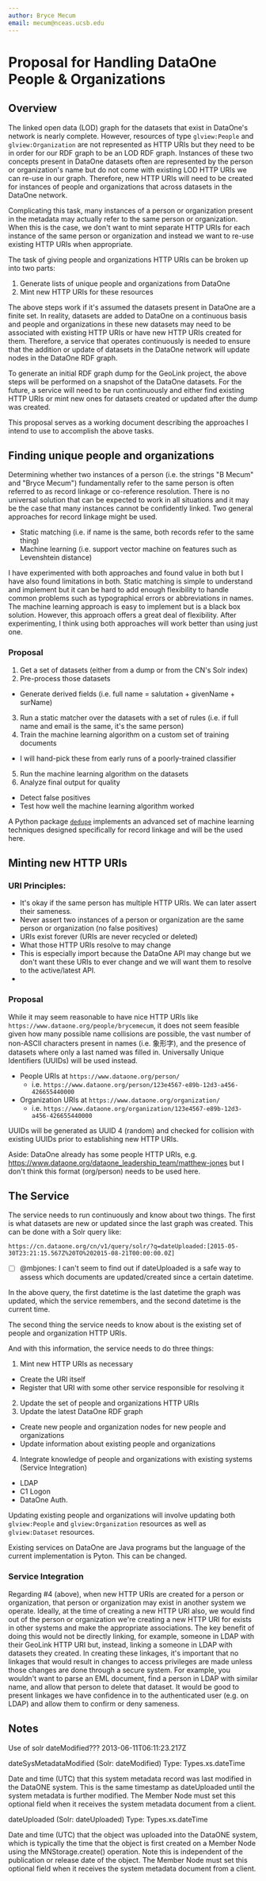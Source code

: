 ```yaml
---
author: Bryce Mecum
email: mecum@nceas.ucsb.edu
---
```


# Proposal for Handling DataOne People & Organizations

## Overview

The linked open data (LOD) graph for the datasets that exist in DataOne's network is nearly complete.
However, resources of type `glview:People` and `glview:Organization` are not represented as HTTP URIs but they need to be in order for our RDF graph to be an LOD RDF graph.
Instances of these two concepts present in DataOne datasets often are represented by the person or organization's name but do not come with existing LOD HTTP URIs we can re-use in our graph.
Therefore, new HTTP URIs will need to be created for instances of people and organizations that across datasets in the DataOne network.

Complicating this task, many instances of a person or organization present in the metadata may actually refer to the same person or organization.
When this is the case, we don't want to mint separate HTTP URIs for each instance of the same person or organization and instead we want to re-use existing HTTP URIs when appropriate.

The task of giving people and organizations HTTP URIs can be broken up into two parts:

1. Generate lists of unique people and organizations from DataOne
2. Mint new HTTP URIs for these resources

The above steps work if it's assumed the datasets present in DataOne are a finite set.
In reality, datasets are added to DataOne on a continuous basis and people and organizations in these new datasets may need to be associated with existing HTTP URIs or have new HTTP URIs created for them.
Therefore, a service that operates continuously is needed to ensure that the addition or update of datasets in the DataOne network will update nodes in the DataOne RDF graph.

To generate an initial RDF graph dump for the GeoLink project, the above steps will be performed on a snapshot of the DataOne datasets.
For the future, a service will need to be run continuously and either find existing HTTP URIs or mint new ones for datasets created or updated after the dump was created.

This proposal serves as a working document describing the approaches I intend to use to accomplish the above tasks.


## Finding unique people and organizations

Determining whether two instances of a person (i.e. the strings "B Mecum" and "Bryce Mecum") fundamentally refer to the same person is often referred to as record linkage or co-reference resolution.
There is no universal solution that can be expected to work in all situations and it may be the case that many instances cannot be confidently linked.
Two general approaches for record linkage might be used.

- Static matching (i.e. if name is the same, both records refer to the same thing)
- Machine learning (i.e. support vector machine on features such as Levenshtein distance)

I have experimented with both approaches and found value in both but I have also found limitations in both.
Static matching is simple to understand and implement but it can be hard to add enough flexibility to handle common problems such as typographical errors or abbreviations in names.
The machine learning approach is easy to implement but is a black box solution.
However, this approach offers a great deal of flexibility.
After experimenting, I think using both approaches will work better than using just one.

### Proposal

1. Get a set of datasets (either from a dump or from the CN's Solr index)
2. Pre-process those datasets
  - Generate derived fields (i.e. full name = salutation + givenName + surName)
3. Run a static matcher over the datasets with a set of rules (i.e. if full name and email is the same, it's the same person)
4. Train the machine learning algorithm on a custom set of training documents
  - I will hand-pick these from early runs of a poorly-trained classifier
5. Run the machine learning algorithm on the datasets
6. Analyze final output for quality
  - Detect false positives
  - Test how well the machine learning algorithm worked

A Python package [`dedupe`](https://github.com/datamade/dedupe) implements an advanced set of machine learning techniques designed specifically for record linkage and will be the used here.


## Minting new HTTP URIs

### URI Principles:

- It's okay if the same person has multiple HTTP URIs. We can later assert their sameness.
- Never assert two instances of a person or organization are the same person or organization (no false positives)
- URIs exist forever (URIs are never recycled or deleted)
- What those HTTP URIs resolve to may change
- This is especially import because the DataOne API may change but we don't want these URIs to ever change and we will want them to resolve to the active/latest API.
-

### Proposal

While it may seem reasonable to have nice HTTP URIs like `https://www.dataone.org/people/brycemecum`, it does not seem feasible given how many possible name collisions are possible, the vast number of non-ASCII characters present in names (i.e. 象形字), and the presence of datasets where only a last named was filled in.
Universally Unique Identifiers (UUIDs) will be used instead.


- People URIs at `https://www.dataone.org/person/`
  - i.e. `https://www.dataone.org/person/123e4567-e89b-12d3-a456-426655440000`
- Organization URIs at `https://www.dataone.org/organization/`
  - i.e. `https://www.dataone.org/organization/123e4567-e89b-12d3-a456-426655440000`


UUIDs will be generated as UUID 4 (random) and checked for collision with existing UUIDs prior to establishing new HTTP URIs.

Aside: DataOne already has some people HTTP URIs, e.g. https://www.dataone.org/dataone_leadership_team/matthew-jones but I don't think this format (org/person) needs to be used here.


## The Service

The service needs to run continuously and know about two things. The first is what datasets are new or updated since the last graph was created.
This can be done with a Solr query like:

```{text}
https://cn.dataone.org/cn/v1/query/solr/?q=dateUploaded:[2015-05-30T23:21:15.567Z%20TO%202015-08-21T00:00:00.0Z]
```

- [ ] @mbjones: I can't seem to find out if dateUploaded is a safe way to assess which documents are updated/created since a certain datetime.

In the above query, the first datetime is the last datetime the graph was updated, which the service remembers, and the second datetime is the current time.

The second thing the service needs to know about is the existing set of people and organization HTTP URIs.

And with this information, the service needs to do three things:

1. Mint new HTTP URIs as necessary
  - Create the URI itself
  - Register that URI with some other service responsible for resolving it
2. Update the set of people and organizations HTTP URIs
3. Update the latest DataOne RDF graph
  - Create new people and organization nodes for new people and organizations
  - Update information about existing people and organizations
4. Integrate knowledge of people and organizations with existing systems (Service Integration)
  - LDAP
  - C1 Logon
  - DataOne Auth.

Updating existing people and organizations will involve updating both `glview:People` and `glview:Organization` resources as well as `glview:Dataset` resources.

Existing services on DataOne are Java programs but the language of the current implementation is Pyton. This can be changed.

### Service Integration

Regarding #4 (above), when new HTTP URIs are created for a person or organization, that person or organization may exist in another system we operate.
Ideally, at the time of creating a new HTTP URI also, we would find out of the person or organization we're creating a new HTTP URI for exists in other systems and make the appropriate associations.
The key benefit of doing this would not be directly linking, for example, someone in LDAP with their GeoLink HTTP URI but, instead, linking a someone in LDAP with datasets they created.
In creating these linkages, it's important that no linkages that would result in changes to access privileges are made unless those changes are done through a secure system. For example, you wouldn't want to parse an EML document, find a person in LDAP with similar name, and allow that person to delete that dataset.
It would be good to present linkages we have confidence in to the authenticated user (e.g. on LDAP) and allow them to confirm or deny sameness.


## Notes
Use of solr dateModified??? 2013-06-11T06:11:23.217Z




dateSysMetadataModified (Solr: dateModified)
Type: Types.xs.dateTime

Date and time (UTC) that this system metadata record was last modified in the DataONE system. This is the same timestamp as dateUploaded until the system metadata is further modified. The Member Node must set this optional field when it receives the system metadata document from a client.




dateUploaded (Solr: dateUploaded)
Type: Types.xs.dateTime

Date and time (UTC) that the object was uploaded into the DataONE system, which is typically the time that the object is first created on a Member Node using the MNStorage.create() operation. Note this is independent of the publication or release date of the object. The Member Node must set this optional field when it receives the system metadata document from a client.
